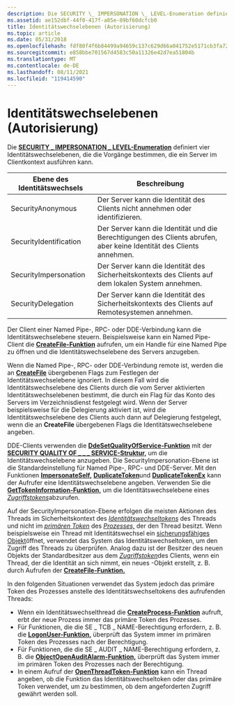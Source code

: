 ```yaml
---
description: Die SECURITY \_ IMPERSONATION \_ LEVEL-Enumeration definiert vier Identitätswechselebenen, die die Vorgänge bestimmen, die ein Server im Clientkontext ausführen kann.
ms.assetid: ae152dbf-44f0-417f-a85e-09bf60dcfcb0
title: Identitätswechselebenen (Autorisierung)
ms.topic: article
ms.date: 05/31/2018
ms.openlocfilehash: fdf80f4f6b84499a94659c137c629d66a041752e5171cb3fa7220506586f36e5
ms.sourcegitcommit: e858bbe701567d4583c50a11326e42d7ea51804b
ms.translationtype: MT
ms.contentlocale: de-DE
ms.lasthandoff: 08/11/2021
ms.locfileid: "119414590"
---
```

# <a name="impersonation-levels-authorization"></a>Identitätswechselebenen (Autorisierung)

Die [**SECURITY \_ IMPERSONATION \_ LEVEL-Enumeration**](/windows/desktop/api/Winnt/ne-winnt-security_impersonation_level) definiert vier Identitätswechselebenen, die die Vorgänge bestimmen, die ein Server im Clientkontext ausführen kann.



| Ebene des Identitätswechsels    | Beschreibung                                                                                      |
|------------------------|--------------------------------------------------------------------------------------------------|
| SecurityAnonymous      | Der Server kann die Identität des Clients nicht annehmen oder identifizieren.                                            |
| SecurityIdentification | Der Server kann die Identität und die Berechtigungen des Clients abrufen, aber keine Identität des Clients annehmen. |
| SecurityImpersonation  | Der Server kann die Identität des Sicherheitskontexts des Clients auf dem lokalen System annehmen.                    |
| SecurityDelegation     | Der Server kann die Identität des Sicherheitskontexts des Clients auf Remotesystemen annehmen.                      |



 

Der Client einer Named Pipe-, RPC- oder DDE-Verbindung kann die Identitätswechselebene steuern. Beispielsweise kann ein Named Pipe-Client die [**CreateFile-Funktion**](/windows/desktop/api/fileapi/nf-fileapi-createfilea) aufrufen, um ein Handle für eine Named Pipe zu öffnen und die Identitätswechselebene des Servers anzugeben.

Wenn die Named Pipe-, RPC- oder DDE-Verbindung remote ist, werden die an [**CreateFile**](/windows/desktop/api/fileapi/nf-fileapi-createfilea) übergebenen Flags zum Festlegen der Identitätswechselebene ignoriert. In diesem Fall wird die Identitätswechselebene des Clients durch die vom Server aktivierten Identitätswechselebenen bestimmt, die durch ein Flag für das Konto des Servers im Verzeichnisdienst festgelegt wird. Wenn der Server beispielsweise für die Delegierung aktiviert ist, wird die Identitätswechselebene des Clients auch dann auf Delegierung festgelegt, wenn die an **CreateFile** übergebenen Flags die Identitätswechselebene angeben.

DDE-Clients verwenden die [**DdeSetQualityOfService-Funktion**](/windows/win32/api/dde/nf-dde-ddesetqualityofservice) mit der [**SECURITY QUALITY OF \_ \_ \_ SERVICE-Struktur,**](/windows/desktop/api/Winnt/ns-winnt-security_quality_of_service) um die Identitätswechselebene anzugeben. Die SecurityImpersonation-Ebene ist die Standardeinstellung für Named Pipe-, RPC- und DDE-Server. Mit den Funktionen [**ImpersonateSelf,**](/windows/win32/api/securitybaseapi/nf-securitybaseapi-impersonateself) [**DuplicateToken**](/windows/win32/api/securitybaseapi/nf-securitybaseapi-duplicatetoken)und [**DuplicateTokenEx**](/windows/win32/api/securitybaseapi/nf-securitybaseapi-duplicatetokenex) kann der Aufrufer eine Identitätswechselebene angeben. Verwenden Sie die [**GetTokenInformation-Funktion,**](/windows/win32/api/securitybaseapi/nf-securitybaseapi-gettokeninformation) um die Identitätswechselebene eines [*Zugriffstokens*](/windows/desktop/SecGloss/a-gly)abzurufen.

Auf der SecurityImpersonation-Ebene erfolgen die meisten Aktionen des Threads im Sicherheitskontext des [*Identitätswechseltokens*](/windows/desktop/SecGloss/i-gly) des Threads und nicht im [*primären Token*](/windows/desktop/SecGloss/p-gly) des [*Prozesses,*](/windows/desktop/SecGloss/p-gly) der den Thread besitzt. Wenn beispielsweise ein Thread mit Identitätswechsel ein [sicherungsfähiges Objekt](securable-objects.md)öffnet, verwendet das System das Identitätswechseltoken, um den Zugriff des Threads zu überprüfen. Analog dazu ist der Besitzer des neuen Objekts der Standardbesitzer aus dem [*Zugriffstoken*](/windows/desktop/SecGloss/a-gly)des Clients, wenn ein Thread, der die Identität an sich nimmt, ein neues -Objekt erstellt, z. B. durch Aufrufen der [**CreateFile-Funktion.**](/windows/desktop/api/fileapi/nf-fileapi-createfilea)

In den folgenden Situationen verwendet das System jedoch das primäre Token des Prozesses anstelle des Identitätswechseltokens des aufrufenden Threads:

-   Wenn ein Identitätswechselthread die [**CreateProcess-Funktion**](/windows/desktop/api/processthreadsapi/nf-processthreadsapi-createprocessa) aufruft, erbt der neue Prozess immer das primäre Token des Prozesses.
-   Für Funktionen, die die SE \_ TCB \_ NAME-Berechtigung erfordern, z. B. die [**LogonUser-Funktion,**](/windows/desktop/api/winbase/nf-winbase-logonusera) überprüft das System immer im primären Token des Prozesses nach der Berechtigung.
-   Für Funktionen, die die SE \_ AUDIT \_ NAME-Berechtigung erfordern, z. B. die [**ObjectOpenAuditAlarm-Funktion,**](/windows/desktop/api/Winbase/nf-winbase-objectopenauditalarma) überprüft das System immer im primären Token des Prozesses nach der Berechtigung.
-   In einem Aufruf der [**OpenThreadToken-Funktion**](/windows/win32/api/processthreadsapi/nf-processthreadsapi-openthreadtoken) kann ein Thread angeben, ob die Funktion das Identitätswechseltoken oder das primäre Token verwendet, um zu bestimmen, ob dem angeforderten Zugriff gewährt werden soll.

 

 
